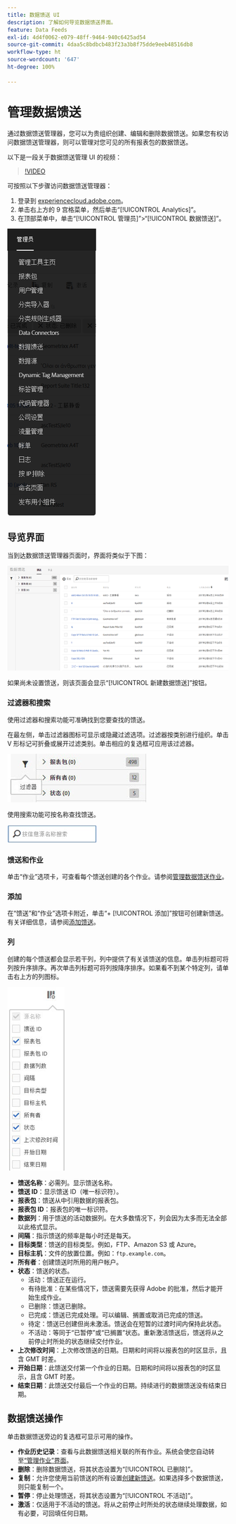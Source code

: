 ```yaml
---
title: 数据馈送 UI
description: 了解如何导览数据馈送界面。
feature: Data Feeds
exl-id: 4d4f0062-e079-48ff-9464-940c6425ad54
source-git-commit: 4daa5c8bdbcb483f23a3b8f75dde9eeb48516db8
workflow-type: ht
source-wordcount: '647'
ht-degree: 100%

---
```


# 管理数据馈送

通过数据馈送管理器，您可以为贵组织创建、编辑和删除数据馈送。如果您有权访问数据馈送管理器，则可以管理对您可见的所有报表包的数据馈送。

以下是一段关于数据馈送管理 UI 的视频：

>[!VIDEO](https://video.tv.adobe.com/v/25452/?quality=12)

可按照以下步骤访问数据馈送管理器：

1. 登录到 [experiencecloud.adobe.com](https://experiencecloud.adobe.com)。
2. 单击右上方的 9 宫格菜单，然后单击“[!UICONTROL Analytics]”。
3. 在顶部菜单中，单击“[!UICONTROL 管理员]”>“[!UICONTROL 数据馈送]”。

![“数据馈送”菜单](assets/AdminMenu.png)

## 导览界面

当到达数据馈送管理器页面时，界面将类似于下图：

![数据馈送](assets/feeds.png)

如果尚未设置馈送，则该页面会显示“[!UICONTROL 新建数据馈送]”按钮。

### 过滤器和搜索

使用过滤器和搜索功能可准确找到您要查找的馈送。

在最左侧，单击过滤器图标可显示或隐藏过滤选项。过滤器按类别进行组织。单击 V 形标记可折叠或展开过滤类别。单击相应的复选框可应用该过滤器。

![过滤器](assets/filters.jpg)

使用搜索功能可按名称查找馈送。

![搜索](assets/search.jpg)

### 馈送和作业

单击“作业”选项卡，可查看每个馈送创建的各个作业。请参阅[管理数据馈送作业](df-manage-jobs.md)。

### 添加

在“馈送”和“作业”选项卡附近，单击“+ [!UICONTROL 添加]”按钮可创建新馈送。有关详细信息，请参阅[添加馈送](create-feed.md)。

### 列

创建的每个馈送都会显示若干列，列中提供了有关该馈送的信息。单击列标题可将列按升序排序。再次单击列标题可将列按降序排序。如果看不到某个特定列，请单击右上方的列图标。

![列图标](assets/cols.jpg)

* **馈送名称**：必需列。显示馈送名称。
* **馈送 ID**：显示馈送 ID（唯一标识符）。
* **报表包**：馈送从中引用数据的报表包。
* **报表包 ID**：报表包的唯一标识符。
* **数据列**：用于馈送的活动数据列。在大多数情况下，列会因为太多而无法全部以此格式显示。
* **间隔**：指示馈送的频率是每小时还是每天。
* **目标类型**：馈送的目标类型。例如，FTP、Amazon S3 或 Azure。
* **目标主机**：文件的放置位置。例如：`ftp.example.com`。
* **所有者**：创建馈送时所用的用户帐户。
* **状态**：馈送的状态。
   * 活动：馈送正在运行。
   * 有待批准：在某些情况下，馈送需要先获得 Adobe 的批准，然后才能开始生成作业。
   * 已删除：馈送已删除。
   * 已完成：馈送已完成处理。可以编辑、搁置或取消已完成的馈送。
   * 待定：馈送已创建但尚未激活。馈送会在短暂的过渡时间内保持此状态。
   * 不活动：等同于“已暂停”或“已搁置”状态。重新激活馈送后，馈送将从之前停止时所处的状态继续交付作业。
* **上次修改时间**：上次修改馈送的日期。日期和时间将以报表包的时区显示，且含 GMT 时差。
* **开始日期**：此馈送交付第一个作业的日期。日期和时间将以报表包的时区显示，且含 GMT 时差。
* **结束日期**：此馈送交付最后一个作业的日期。持续进行的数据馈送没有结束日期。

## 数据馈送操作

单击数据馈送旁边的复选框可显示可用的操作。

* **作业历史记录**：查看与此数据馈送相关联的所有作业。系统会使您自动转至[“管理作业”界面](df-manage-jobs.md)。
* **删除**：删除数据馈送，将其状态设置为“[!UICONTROL 已删除]”。
* **复制**：允许您使用当前馈送的所有设置[创建新馈送](create-feed.md)。如果选择多个数据馈送，则只能复制一个。
* **暂停**：停止处理馈送，将其状态设置为“[!UICONTROL 不活动]”。
* **激活**：仅适用于不活动的馈送。将从之前停止时所处的状态继续处理数据，如有必要，可回填任何日期。
